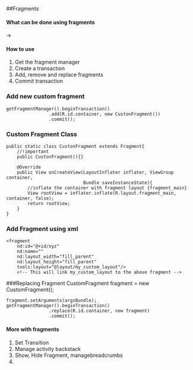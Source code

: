 ##Fragments

#### What can be done using fragments
-> 

#### How to use
1. Get the fragment manager
2. Create a transaction
3. Add, remove and replace fragments
4. Commit transaction

### Add new custom fragment
	getFragmentManager().beginTransaction()
                    .add(R.id.container, new CustonFragment())
                    .commit();

### Custom Fragment Class

	public static class CustonFragment extends Fragment{
        //!important
        public CustonFragment(){}

        @Override
        public View onCreateView(LayoutInflater inflater, ViewGroup container,
                                 Bundle saveInstanceState){
            //inflate the container with fragment layout {fragment_main}
            View rootView = inflater.inflate(R.layout.fragment_main, container, false);
            return rootView;
        }
    }

### Add Fragment using xml

	<fragment
    	nd:id="@+id/xyz"
        nd:name=""
        nd:layout_width="fill_parent"
        nd:layout_height="fill_parent"
        tools:layout="@layout/my_custom_layout"/>
        <!-- This will link my_custom_layout to the above fragment -->

###Replacing Fragment
	CustomFragment fragment = new CustomFragment();
	
	fragment.setArguments(argsBundle);
    getFragmentManager().beginTransaction()
                    .replace(R.id.container, new fragment)
                    .commit();
#### More with fragments
1. Set Transition
2. Manage activity backstack
3. Show, Hide Fragment, managebreadcrumbs
4. 
